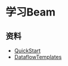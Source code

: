 # 学习Beam

## 资料
- [QuickStart](https://beam.apache.org/get-started/quickstart-java/#set-up-your-development-environment)
- [DataflowTemplates](https://github.com/GoogleCloudPlatform/DataflowTemplates)